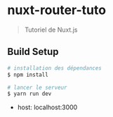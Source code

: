 # nuxt-router-tuto

> Tutoriel de Nuxt.js

## Build Setup

``` bash
# installation des dépendances
$ npm install

# lancer le serveur
$ yarn run dev
```

* host: localhost:3000
